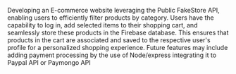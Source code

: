 Developing an E-commerce website leveraging the Public FakeStore API, enabling users to efficiently filter products by category. Users have the capability to log in, add selected items to their shopping cart, and seamlessly store these products in the Firebase database. This ensures that products in the cart are associated and saved to the respective user's profile for a personalized shopping experience. Future features may include adding payment processing by the use of Node/express integrating it to Paypal API or Paymongo API
